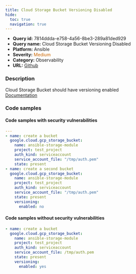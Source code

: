 ```yaml
---
title: Cloud Storage Bucket Versioning Disabled
hide:
  toc: true
  navigation: true
---
```


<style>
  .highlight .hll {
    background-color: #ff171742;
  }
  .md-content {
    max-width: 1100px;
    margin: 0 auto;
  }
</style>

-   **Query id:** 7814ddda-e758-4a56-8be3-289a81ded929
-   **Query name:** Cloud Storage Bucket Versioning Disabled
-   **Platform:** Ansible
-   **Severity:** <span style="color:#C60">Medium</span>
-   **Category:** Observability
-   **URL:** [Github](https://github.com/Checkmarx/kics/tree/master/assets/queries/ansible/gcp/cloud_storage_bucket_versioning_disabled)

### Description
Cloud Storage Bucket should have versioning enabled<br>
[Documentation](https://docs.ansible.com/ansible/latest/collections/google/cloud/gcp_storage_bucket_module.html#parameter-versioning)

### Code samples
#### Code samples with security vulnerabilities
```yaml title="Positive test num. 1 - yaml file" hl_lines="17 3"
---
- name: create a bucket
  google.cloud.gcp_storage_bucket:
    name: ansible-storage-module
    project: test_project
    auth_kind: serviceaccount
    service_account_file: "/tmp/auth.pem"
    state: present
- name: create a second bucket
  google.cloud.gcp_storage_bucket:
    name: ansible-storage-module
    project: test_project
    auth_kind: serviceaccount
    service_account_file: "/tmp/auth.pem"
    state: present
    versioning:
      enabled: no

```


#### Code samples without security vulnerabilities
```yaml title="Negative test num. 1 - yaml file"
- name: create a bucket
  google.cloud.gcp_storage_bucket:
    name: ansible-storage-module
    project: test_project
    auth_kind: serviceaccount
    service_account_file: /tmp/auth.pem
    state: present
    versioning:
      enabled: yes

```

